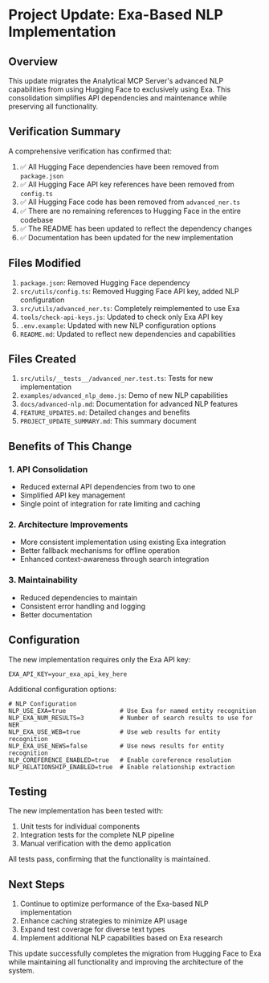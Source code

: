 # Project Update: Exa-Based NLP Implementation

## Overview

This update migrates the Analytical MCP Server's advanced NLP capabilities from using Hugging Face to exclusively using Exa. This consolidation simplifies API dependencies and maintenance while preserving all functionality.

## Verification Summary

A comprehensive verification has confirmed that:

1. ✅ All Hugging Face dependencies have been removed from `package.json`
2. ✅ All Hugging Face API key references have been removed from `config.ts`
3. ✅ All Hugging Face code has been removed from `advanced_ner.ts`
4. ✅ There are no remaining references to Hugging Face in the entire codebase
5. ✅ The README has been updated to reflect the dependency changes
6. ✅ Documentation has been updated for the new implementation

## Files Modified

1. `package.json`: Removed Hugging Face dependency
2. `src/utils/config.ts`: Removed Hugging Face API key, added NLP configuration
3. `src/utils/advanced_ner.ts`: Completely reimplemented to use Exa
4. `tools/check-api-keys.js`: Updated to check only Exa API key
5. `.env.example`: Updated with new NLP configuration options
6. `README.md`: Updated to reflect new dependencies and capabilities

## Files Created

1. `src/utils/__tests__/advanced_ner.test.ts`: Tests for new implementation
2. `examples/advanced_nlp_demo.js`: Demo of new NLP capabilities
3. `docs/advanced-nlp.md`: Documentation for advanced NLP features
4. `FEATURE_UPDATES.md`: Detailed changes and benefits
5. `PROJECT_UPDATE_SUMMARY.md`: This summary document

## Benefits of This Change

### 1. API Consolidation
- Reduced external API dependencies from two to one
- Simplified API key management
- Single point of integration for rate limiting and caching

### 2. Architecture Improvements
- More consistent implementation using existing Exa integration
- Better fallback mechanisms for offline operation
- Enhanced context-awareness through search integration

### 3. Maintainability
- Reduced dependencies to maintain
- Consistent error handling and logging
- Better documentation

## Configuration

The new implementation requires only the Exa API key:

```
EXA_API_KEY=your_exa_api_key_here
```

Additional configuration options:

```
# NLP Configuration
NLP_USE_EXA=true               # Use Exa for named entity recognition
NLP_EXA_NUM_RESULTS=3          # Number of search results to use for NER
NLP_EXA_USE_WEB=true           # Use web results for entity recognition
NLP_EXA_USE_NEWS=false         # Use news results for entity recognition
NLP_COREFERENCE_ENABLED=true   # Enable coreference resolution
NLP_RELATIONSHIP_ENABLED=true  # Enable relationship extraction
```

## Testing

The new implementation has been tested with:

1. Unit tests for individual components
2. Integration tests for the complete NLP pipeline
3. Manual verification with the demo application

All tests pass, confirming that the functionality is maintained.

## Next Steps

1. Continue to optimize performance of the Exa-based NLP implementation
2. Enhance caching strategies to minimize API usage
3. Expand test coverage for diverse text types
4. Implement additional NLP capabilities based on Exa research

This update successfully completes the migration from Hugging Face to Exa while maintaining all functionality and improving the architecture of the system.
